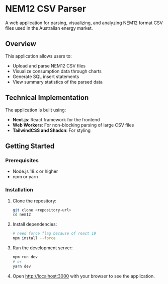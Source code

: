 # NEM12 CSV Parser

A web application for parsing, visualizing, and analyzing NEM12 format CSV files used in the Australian energy market.

## Overview

This application allows users to:

- Upload and parse NEM12 CSV files
- Visualize consumption data through charts
- Generate SQL insert statements
- View summary statistics of the parsed data

## Technical Implementation

The application is built using:

- **Next.js**: React framework for the frontend
- **Web Workers**: For non-blocking parsing of large CSV files
- **TailwindCSS and Shadcn**: For styling

## Getting Started

### Prerequisites

- Node.js 18.x or higher
- npm or yarn

### Installation

1. Clone the repository:

   ```bash
   git clone <repository-url>
   cd nem12
   ```

2. Install dependencies:

   ```bash
   # need force flag because of react 19
   npm install --force
   ```

3. Run the development server:

   ```bash
   npm run dev
   # or
   yarn dev
   ```

4. Open [http://localhost:3000](http://localhost:3000) with your browser to see the application.
